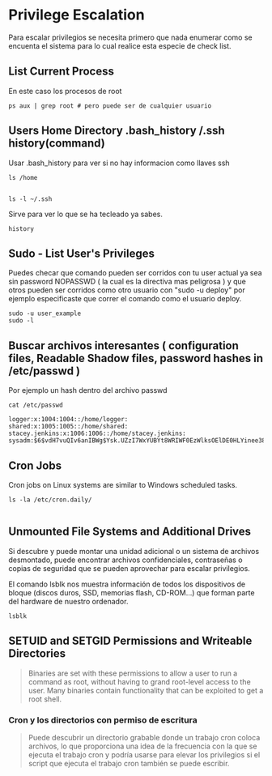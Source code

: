 # Privilege Escalation

Para escalar privilegios se necesita primero que nada enumerar como se encuenta el sistema para lo cual realice esta especie de check list.

## List Current Process

En este caso los procesos de root

```
ps aux | grep root # pero puede ser de cualquier usuario

```

## Users Home Directory .bash_history  /.ssh history(command)

Usar .bash_history para ver si no hay informacion como llaves ssh

```
ls /home

```

```

ls -l ~/.ssh

```

Sirve para ver lo que se ha tecleado ya sabes.

```
history

```

## Sudo - List User's Privileges

Puedes checar que comando pueden ser corridos con tu user actual ya sea sin password NOPASSWD ( la cual es la directiva mas peligrosa ) y que otros pueden ser corridos como otro usuario con "sudo -u deploy" por ejemplo especificaste que correr el comando como el usuario deploy.


```
sudo -u user_example
sudo -l
```

## Buscar archivos interesantes ( configuration files, Readable Shadow files, password hashes in /etc/passwd )

Por ejemplo un hash dentro del archivo passwd 

```
cat /etc/passwd 

logger:x:1004:1004::/home/logger:
shared:x:1005:1005::/home/shared:
stacey.jenkins:x:1006:1006::/home/stacey.jenkins:
sysadm:$6$vdH7vuQIv6anIBWg$Ysk.UZzI7WxYUBYt8WRIWF0EzWlksOElDE0HLYinee38QI1A.0HW7WZCrUhZ9wwDz13bPpkTjNuRoUGYhwFE11:1007:1007::/home/sysadm:

```

## Cron Jobs


Cron jobs on Linux systems are similar to Windows scheduled tasks.

```
ls -la /etc/cron.daily/


```

## Unmounted File Systems and Additional Drives

Si descubre y puede montar una unidad adicional o un sistema de archivos desmontado, puede encontrar archivos confidenciales, contraseñas o copias de seguridad que se pueden aprovechar para escalar privilegios.

El comando lsblk nos muestra información de todos los dispositivos de bloque (discos duros, SSD, memorias flash, CD-ROM…) que forman parte del hardware de nuestro ordenador.

```
lsblk

```

## SETUID and SETGID Permissions and Writeable Directories

> Binaries are set with these permissions to allow a user to run a command as root, without having to grand root-level access to the user. Many binaries contain functionality that can be exploited to get a root shell.

### Cron y los directorios con permiso de escritura

> Puede descubrir un directorio grabable donde un trabajo cron coloca archivos, lo que proporciona una idea de la frecuencia con la que se ejecuta el trabajo cron y podría usarse para elevar los privilegios si el script que ejecuta el trabajo cron también se puede escribir.




